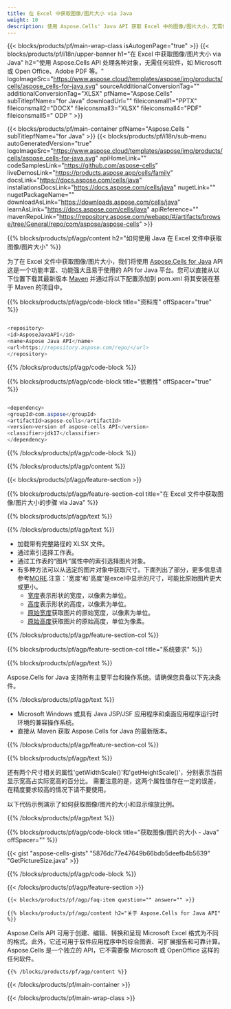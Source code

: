 ```yaml
---
title: 在 Excel 中获取图像/图片大小 via Java
weight: 10
description: 使用 Aspose.Cells' Java API 获取 Excel 中的图像/图片大小，无需任何软件，例如 Microsoft 或 Open Office、Adobe PDF 等。
---
```

{{< blocks/products/pf/main-wrap-class isAutogenPage="true" >}}
{{< blocks/products/pf/i18n/upper-banner h1="在 Excel 中获取图像/图片大小 via Java" h2="使用 Aspose.Cells API 处理各种对象，无需任何软件，如 Microsoft 或 Open Office、Adobe PDF 等。" logoImageSrc="https://www.aspose.cloud/templates/aspose/img/products/cells/aspose_cells-for-java.svg" sourceAdditionalConversionTag="" additionalConversionTag="XLSX" pfName="Aspose.Cells" subTitlepfName="for Java" downloadUrl="" fileiconsmall1="PPTX" fileiconsmall2="DOCX" fileiconsmall3="XLSX" fileiconsmall4="PDF" fileiconsmall5=" ODP " >}}

{{< blocks/products/pf/main-container pfName="Aspose.Cells " subTitlepfName="for Java" >}}
{{< blocks/products/pf/i18n/sub-menu autoGeneratedVersion="true" logoImageSrc="https://www.aspose.cloud/templates/aspose/img/products/cells/aspose_cells-for-java.svg" apiHomeLink="" codeSamplesLink="https://github.com/aspose-cells" liveDemosLink="https://products.aspose.app/cells/family" docsLink="https://docs.aspose.com/cells/java" installationsDocsLink="https://docs.aspose.com/cells/java" nugetLink="" nugetPackageName="" downloadAsLink="https://downloads.aspose.com/cells/java" learnAsLink="https://docs.aspose.com/cells/java" apiReference="" mavenRepoLink="https://repository.aspose.com/webapp/#/artifacts/browse/tree/General/repo/com/aspose/aspose-cells" >}}

{{% blocks/products/pf/agp/content h2="如何使用 Java 在 Excel 文件中获取图像/图片大小" %}}

为了在 Excel 文件中获取图像/图片大小，我们将使用
 [Aspose.Cells for Java](https://products.aspose.com/cells/java) 
API 这是一个功能丰富、功能强大且易于使用的 API for Java 平台。您可以直接从以下位置下载其最新版本
 [Maven](https://repository.aspose.com/webapp/#/artifacts/browse/tree/General/repo/com/aspose/aspose-cells) 
并通过将以下配置添加到 pom.xml 将其安装在基于 Maven 的项目中。

{{% blocks/products/pf/agp/code-block title="资料库" offSpacer="true" %}}

```cs

<repository>
<id>AsposeJavaAPI</id>
<name>Aspose Java API</name>
<url>https://repository.aspose.com/repo/</url>
</repository>

```

{{% /blocks/products/pf/agp/code-block %}}

{{% blocks/products/pf/agp/code-block title="依赖性" offSpacer="true" %}}

```cs

<dependency>
<groupId>com.aspose</groupId>
<artifactId>aspose-cells</artifactId>
<version>version of aspose-cells API</version>
<classifier>jdk17</classifier>
</dependency>

```

{{% /blocks/products/pf/agp/code-block %}}

{{% /blocks/products/pf/agp/content %}}

{{< blocks/products/pf/agp/feature-section >}}

{{% blocks/products/pf/agp/feature-section-col title="在 Excel 文件中获取图像/图片大小的步骤 via Java" %}}

{{% blocks/products/pf/agp/text %}}

{{% /blocks/products/pf/agp/text %}}

+ 加载带有完整路径的 XLSX 文件。
+ 通过索引选择工作表。
+ 通过工作表的“图片”属性中的索引选择图片对象。
 + 有多种方法可以从选定的图片对象中获取尺寸。下面列出了部分，更多信息请参考[MORE](https://reference.aspose.com/cells/java/com.aspose.cells/picture/).注意：'宽度'和'高度'是excel中显示的尺寸，可能比原始图片更大或更小。
    + [宽度](https://reference.aspose.com/cells/java/com.aspose.cells/picture/#getWidth--)表示形状的宽度，以像素为单位。
    + [高度](https://reference.aspose.com/cells/java/com.aspose.cells/picture/#getHeight--)表示形状的高度，以像素为单位。
    + [原始宽度](https://reference.aspose.com/cells/java/com.aspose.cells/picture/#getOriginalWidth--)获取图片的原始宽度，以像素为单位。
    + [原始高度](https://reference.aspose.com/cells/java/com.aspose.cells/picture/#getOriginalHeight--)获取图片的原始高度，单位为像素。


{{% /blocks/products/pf/agp/feature-section-col %}}

{{% blocks/products/pf/agp/feature-section-col title="系统要求" %}}

{{% blocks/products/pf/agp/text %}}

Aspose.Cells for Java 支持所有主要平台和操作系统。请确保您具备以下先决条件。

{{% /blocks/products/pf/agp/text %}}

- Microsoft Windows 或具有 Java JSP/JSF 应用程序和桌面应用程序运行时环境的兼容操作系统。
- 直接从 Maven 获取 Aspose.Cells for Java 的最新版本。

{{% /blocks/products/pf/agp/feature-section-col %}}

{{% blocks/products/pf/agp/text %}}
 
还有两个尺寸相关的属性'getWidthScale()'和'getHeightScale()'，分别表示当前显示宽高占实际宽高的百分比。
需要注意的是，这两个属性值存在一定的误差，在精度要求较高的情况下请不要使用。
 
以下代码示例演示了如何获取图像/图片的大小和显示缩放比例。

{{% /blocks/products/pf/agp/text %}}

{{% blocks/products/pf/agp/code-block title="获取图像/图片的大小 - Java" offSpacer="" %}}

{{< gist "aspose-cells-gists" "5876dc77e47649b66bdb5deefb4b5639" "GetPictureSize.java" >}}

{{% /blocks/products/pf/agp/code-block %}}

{{< /blocks/products/pf/agp/feature-section >}}

    {{< blocks/products/pf/agp/faq-item question="" answer="" >}}
 

<!-- aboutfile Starts -->

    {{% blocks/products/pf/agp/content h2="关于 Aspose.Cells for Java API" %}}

 Aspose.Cells API 可用于创建、编辑、转换和呈现 Microsoft Excel 格式为不同的格式。此外，它还可用于软件应用程序中的综合图表、可扩展报告和可靠计算。 Aspose.Cells 是一个独立的 API，它不需要像 Microsoft 或 OpenOffice 这样的任何软件。


    {{% /blocks/products/pf/agp/content %}}

    


{{< /blocks/products/pf/main-container >}}
    
{{< /blocks/products/pf/main-wrap-class >}}
